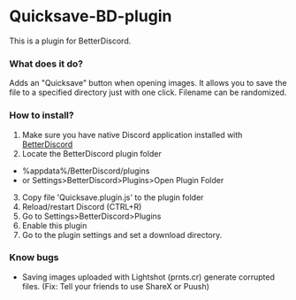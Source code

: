 # Quicksave-BD-plugin
This is a plugin for BetterDiscord.

### What does it do?
Adds an "Quicksave" button when opening images. It allows you to save the file to a specified directory just with one click. Filename can be randomized.


### How to install?
1. Make sure you have native Discord application installed with [BetterDiscord](https://betterdiscord.net)
2. Locate the BetterDiscord plugin folder
  * %appdata%/BetterDiscord/plugins
  * or Settings>BetterDiscord>Plugins>Open Plugin Folder
3. Copy file 'Quicksave.plugin.js' to the plugin folder
4. Reload/restart Discord (CTRL+R)
5. Go to Settings>BetterDiscord>Plugins
6. Enable this plugin
7. Go to the plugin settings and set a download directory.


### Know bugs
* Saving images uploaded with Lightshot (prnts.cr) generate corrupted files. (Fix: Tell your friends to use ShareX or Puush)
